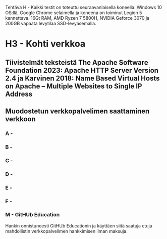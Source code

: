 Tehtävä H - Kaikki testit on toteuttu seuraavanlaisella koneella: Windows 10 OS:llä, Google Chrome selaimella ja koneena on toiminut Legion 5 kannettava. 16Gt RAM, AMD Ryzen 7 5800H, NVIDIA Geforce 3070 ja 200GB vapaata levytilaa SSD-levyasemalla.

# H3 - Kohti verkkoa
## Tiivistelmät teksteistä The Apache Software Foundation 2023: Apache HTTP Server Version 2.4 ja Karvinen 2018: Name Based Virtual Hosts on Apache – Multiple Websites to Single IP Address


## Muodostetun verkkopalvelimen saattaminen verkkoon

### A - 


### B - 


### C - 


### D - 


### E - 


### F - 


### M - GitHUb Education

Hankin onnistuneesti GitHUb Educationin ja käyttäen siitä saatuja etuja mahdollistin verkkopalvelimen hankkimisen ilman maksuja.
